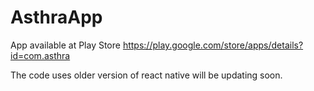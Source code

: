 # AsthraApp

App available at Play Store
https://play.google.com/store/apps/details?id=com.asthra

The code uses older version of react native will be updating soon.

